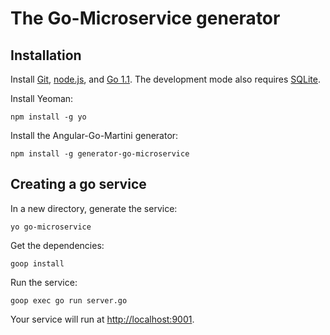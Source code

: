 # The Go-Microservice generator 

## Installation

Install [Git](http://git-scm.com), [node.js](http://nodejs.org), and [Go 1.1](http://golang.org/).  The development mode also requires [SQLite](http://www.sqlite.org).

Install Yeoman:

    npm install -g yo

Install the Angular-Go-Martini generator:

    npm install -g generator-go-microservice


## Creating a go service

In a new directory, generate the service:

    yo go-microservice

Get the dependencies:

    goop install 

Run the service:

    goop exec go run server.go

Your service will run at [http://localhost:9001](http://localhost:9001).

